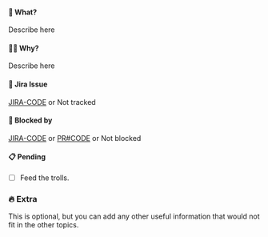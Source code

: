 #### :thinking: What?

Describe here

#### :man_shrugging: Why?

Describe here

#### :pushpin: Jira Issue

[JIRA-CODE](jira-url) or Not tracked

#### :no_good: Blocked by

[JIRA-CODE](jira-url) or [PR#CODE](pr-url) or Not blocked

#### :clipboard: Pending

- [ ] Feed the trolls.

### :fire: Extra

This is optional, but you can add any other useful information that would not fit in the other topics.
